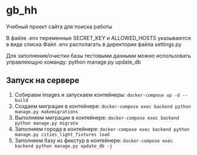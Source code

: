 # gb_hh
Учебный проект сайта для поиска работы


В файле .env переменные SECRET_KEY и ALLOWED_HOSTS указываются в виде списка
Файл .env располагать в директории файла settings.py

Для заполнения/очистки базы тестовыми данными можно использовать управляющую команду:
python manage.py update_db

## Запуск на сервере

1. Собираем images и запускаем контейнеры:
    `docker-compose up -d --build`
2. Создаем миграции в контейнере:
    `docker-compose exec backend python manage.py makemigrations`
3. Выполняем миграции в контейнере:
    `docker-compose exec backend python manage.py migrate`
4. Заполняем города в контейнере:
    `docker-compose exec backend python manage.py cities_light_fixtures load`
5. Заполняем базу из фикстур в контейнере:
    `docker-compose exec backend python manage.py update_db -j`
